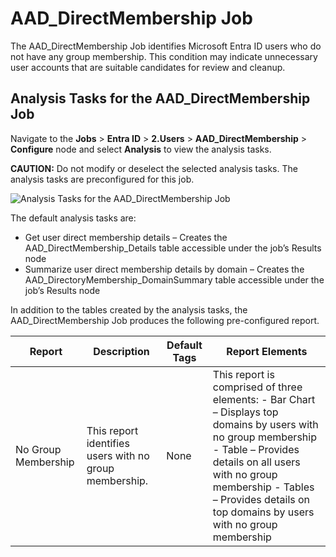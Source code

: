 # AAD_DirectMembership Job

The AAD_DirectMembership Job identifies Microsoft Entra ID users who do not have any group
membership. This condition may indicate unnecessary user accounts that are suitable candidates for
review and cleanup.

## Analysis Tasks for the AAD_DirectMembership Job

Navigate to the **Jobs** > **Entra ID** > **2.Users** > **AAD_DirectMembership** > **Configure**
node and select **Analysis** to view the analysis tasks.

**CAUTION:** Do not modify or deselect the selected analysis tasks. The analysis tasks are
preconfigured for this job.

![Analysis Tasks for the AAD_DirectMembership Job](/img/product_docs/accessanalyzer/11.6/solutions/activedirectory/users/directmembershipanalysis.webp)

The default analysis tasks are:

- Get user direct membership details – Creates the AAD_DirectMembership_Details table accessible
  under the job’s Results node
- Summarize user direct membership details by domain – Creates the
  AAD_DirectoryMembership_DomainSummary table accessible under the job’s Results node

In addition to the tables created by the analysis tasks, the AAD_DirectMembership Job produces the
following pre-configured report.

| Report              | Description                                            | Default Tags | Report Elements                                                                                                                                                                                                                                                |
| ------------------- | ------------------------------------------------------ | ------------ | -------------------------------------------------------------------------------------------------------------------------------------------------------------------------------------------------------------------------------------------------------------- |
| No Group Membership | This report identifies users with no group membership. | None         | This report is comprised of three elements: - Bar Chart – Displays top domains by users with no group membership - Table – Provides details on all users with no group membership - Tables – Provides details on top domains by users with no group membership |
